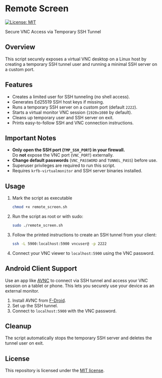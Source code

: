 # Remote Screen 
[![License: MIT](https://img.shields.io/badge/License-MIT-yellow.svg)](LICENSE)

Secure VNC Access via Temporary SSH Tunnel

## Overview

This script securely exposes a virtual VNC desktop on a Linux host by creating a temporary SSH tunnel user and running a minimal SSH server on a custom port.

## Features

- Creates a limited user for SSH tunneling (no shell access).
- Generates Ed25519 SSH host keys if missing.
- Runs a temporary SSH server on a custom port (default `2222`).
- Starts a virtual monitor VNC session (`1920x1080` by default).
- Cleans up temporary user and SSH server on exit.
- Prints easy-to-follow SSH and VNC connection instructions.

## Important Notes

- **Only open the SSH port (`TMP_SSH_PORT`) in your firewall.**  
  Do **not** expose the VNC port (`VNC_PORT`) externally.
- **Change default passwords** (`VNC_PASSWORD` and `TUNNEL_PASS`) before use.
- Superuser privileges are required to run this script.
- Requires `krfb-virtualmonitor` and SSH server binaries installed.

## Usage

1. Mark the script as executable
  
    ```bash
    chmod +x remote_screen.sh
    ```

1. Run the script as root or with sudo:

    ```bash
    sudo ./remote_screen.sh
    ```

1. Follow the printed instructions to create an SSH tunnel from your client:

    ```bash
    ssh -L 5900:localhost:5900 vncuser@ -p 2222
    ```

1. Connect your VNC viewer to `localhost:5900` using the VNC password.

## Android Client Support

Use an app like [AVNC](https://github.com/gujjwal00/avnc) to connect via SSH tunnel and access your VNC session on a tablet or phone. This lets you securely use your device as an external monitor.

1. Install AVNC from [F-Droid](https://f-droid.org/packages/com.gaurav.avnc/).
1. Set up the SSH tunnel.
1. Connect to `localhost:5900` with the VNC password.

## Cleanup

The script automatically stops the temporary SSH server and deletes the tunnel user on exit.

## License

This repository is licensed under the [MIT license](LICENSE).
